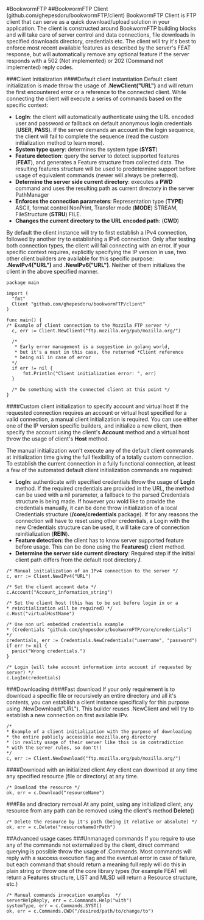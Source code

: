 #BookwormFTP
##BookwormFTP Client (github.com/ghepesdoru/bookwormFTP/client)
BookwormFTP Client is FTP client that can serve as a quick download/upload solution in your application. The client is constructed around BookwormFTP building blocks and will take care of server control and data connections, file downloads in specified downloads directory, credentials etc. 
The client will try it's best to enforce most recent available features as described by the server's FEAT response, but will automatically remove any optional feature if the server responds with a 502 (Not implemented) or 202 (Command not implemented) reply codes.

###Client Initialization
####Default client instantiation
Default client initialization is made throw the usage of <b>.NewClient("URL")</b> and will return the first encountered error or a reference to the connected client. 
While connecting the client will execute a series of commands based on the specific context:

* <b>LogIn</b>: the client will automatically authenticate using the URL encoded user and password or fallback on default anonymous login credentials (<b>USER</b>, <b>PASS</b>). If the server demands an account in the login sequence, the client will fail to complete the sequence (read the custom initialization method to learn more).  
* <b>System type query</b>: determines the system type (<b>SYST</b>)
* <b>Feature detection</b>: query the server to detect supported features (<b>FEAT</b>), and generates a Feature structure from collected data. The resulting features structure will be used to predetermine support before usage of equivalent commands (newer will always be preferred).
* <b>Determine the server side current directory</b>: executes a <b>PWD</b> command and uses the resulting path as current directory in the server PathManager
* <b>Enforces the connection parameters</b>: Representation type (<b>TYPE</b>) ASCII, format control NonPrint, Transfer mode (<b>MODE</b>) STREAM, FileStructure (<b>STRU</b>) FILE.
* <b>Changes the current directory to the URL encoded path</b>: (<b>CWD</b>)
   
By default the client instance will try to first establish a IPv4 connection, followed by another try to establishing a IPv6 connection. Only after testing both connection types, the client will fail connecting with an error.
If your specific context requires, explicitly specifying the IP version in use, two other client builders are available for this specific purpose: <b>.NewIPv4("URL")</b> and <b>.NewIPv6("URL")</b>. Neither of them initializes the client in the above specified manner.
```
package main

import (
  "fmt"
  Client "github.com/ghepesdoru/bookwormFTP/client"
)

func main() {
/* Example of client connection to the Mozzila FTP server */
  c, err := Client.NewClient("ftp.mozilla.org/pub/mozilla.org/")
  
  /* 
   * Early error management is a suggestion in golang world, 
   * but it's a must in this case, the returned *Client reference 
   * being nil in case of error 
  */
  if err != nil {
      fmt.Println("Client initialization error: ", err)
  }
  
  /* Do something with the connected client at this point */
}
```

####Custom client initialization to specify account and virtual host
If the requested connection requires an account or virtual host specified for a valid connection, a manual client initialization is required. You can use either one of the IP version specific builders, and initialize a new client, then specify the account using the client's <b>Account</b> method and a virtual host throw the usage of client's <b>Host</b> method.

The manual initialization won't execute any of the default client commands at initialization time giving the full flexibility of a totally custom connection.
To establish the current connection in a fully functional connection, at least a few of the automated default client initialization commands are required:

* <b>LogIn</b>: authenticate with specified credentials throw the usage of <b>LogIn</b> method. If the required credentials are provided in the URL, the method can be used with a nil parameter, a fallback to the parsed Credentials structure is being made. If however you wold like to provide the credentials manually, it can be done throw initialization of a local Credentials structure (<b>/core/credentials</b> package). If for any reasons the connection will have to reset using other credentials, a Login with the new Credentials structure can be used, it will take care of connection reinitialization (<b>REIN</b>). 
* <b>Feature detection:</b> the client has to know server supported feature before usage. This can be done using the <b>Features()</b> client method.
* <b>Determine the server side current directory</b>: Required step if the initial client path differs from the default root directory <b>/</b>.
```
/* Manual initialization of an IPv4 connection to the server */
c, err := Client.NewIPv4("URL")

/* Set the client account data */
c.Account("Account_information_string")

/* Set the client host (this has to be set before login in or a 
* reinitialization will be required) */
c.Host("virtualHostName")

/* Use non url embedded credentials example
* (Credentials "github.com/ghepesdoru/bookwormFTP/core/credentials") 
*/
credentials, err := Credentials.NewCredentials("username", "password")
if err != nil {
  panic("Wrong credentials.")
}

/* Login (will take account information into account if requested by server) */
c.LogIn(credentials)
 ```
###Downloading
####Fast download
If your only requirement is to download a specific file or recursively an entire directory and all it's contents, you can establish a client instance specifically for this purpose using .NewDownload("URL"). This builder reuses .NewClient and will try to establish a new connection on first available IPv.
```
/* 
* Example of a client initialization with the purpose of downloading 
* the entire publicly accessible mozzilla.org directory 
* (in reality usage of their server like this is in contradiction 
* with the server rules, so don't!) 
*/
c, err := Client.NewDownload("ftp.mozilla.org/pub/mozilla.org/")
```
####Download with an initialized client
Any client can download at any time any specified resource (file or directory) at any time. 
    
    /* Download the resource */
    ok, err = c.Download("resourceName")
     
    
###File and directory removal
At any point, using any initialized client, any resource from any path can be removed using the client's method <b>Delete</b>()
```
/* Delete the resource by it's path (being it relative or absolute) */
ok, err = c.Delete("resourceNameOrPath")
```
##Advanced usage cases
###Unmanaged commands
If you require to use any of the commands not externalized by the client, direct command querying is possible throw the usage of .Commands. Most commands will reply with a success execution flag and the eventual error in case of failure, but each command that should return a meaning full reply will do this in plain string or throw one of the core library types (for example FEAT will return a Features structure, LIST and MLSD will return a Resource structure, etc.)
```
/* Manual commands invocation examples  */
serverHelpReply, err = c.Commands.Help("with")
systemType, err = c.Commands.SYST()
ok, err = c.Commands.CWD("/desired/path/to/change/to")
```    
